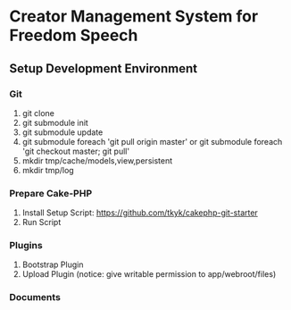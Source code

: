 Creator Management System for Freedom Speech
========================
## Setup Development Environment
### Git
1. git clone
2. git submodule init
3. git submodule update
4. git submodule foreach 'git pull origin master' or git submodule foreach 'git checkout master; git pull'
5. mkdir tmp/cache/models,view,persistent
6. mkdir tmp/log

### Prepare Cake-PHP
1. Install Setup Script: https://github.com/tkyk/cakephp-git-starter
2. Run Script

### Plugins
1. Bootstrap Plugin
2. Upload Plugin (notice: give writable permission to app/webroot/files)

### Documents
